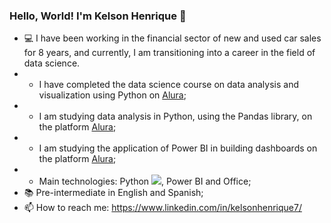 ### Hello, World! I'm Kelson Henrique 👋
- :computer: I have been working in the financial sector of new and used car sales for 8 years, and currently, I am transitioning into a career in the field of data science.
- - I have completed the data science course on data analysis and visualization using Python on <a href="https://www.alura.com.br/" target="_blank" rel="noopener">Alura</a>;
- - I am studying data analysis in Python, using the Pandas library, on the platform <a href="https://www.alura.com.br/" target="_blank" rel="noopener">Alura</a>;
- - I am studying the application of Power BI in building dashboards on the platform <a href="https://www.alura.com.br/" target="_blank" rel="noopener">Alura</a>;
- - Main technologies: Python <img src="https://cdn.jsdelivr.net/gh/devicons/devicon/icons/python/python-original-wordmark.svg" />, Power BI and Office;
- :books: Pre-intermediate in English and Spanish;
- :mailbox: How to reach me: https://www.linkedin.com/in/kelsonhenrique7/
<!--
**KelsonHenrique/KelsonHenrique** is a ✨ _special_ ✨ repository because its `README.md` (this file) appears on your GitHub profile.

Here are some ideas to get you started:

- 🔭 I’m currently working on ...
- 🌱 I’m currently learning ...
- 👯 I’m looking to collaborate on ...
- 🤔 I’m looking for help with ...
- 💬 Ask me about ...
- 📫 How to reach me: ...
- 😄 Pronouns: ...
- ⚡ Fun fact: ...
-->
